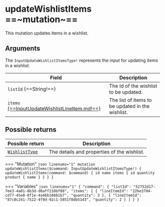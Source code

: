 # updateWishlistItems ==~mutation~==

This mutation updates items in a wishlist.

## Arguments

The `InputUpdateWishlistItemsType!` represents the input for updating items in a wishlist.

| Field                                                                                              | Description                                   |
|----------------------------------------------------------------------------------------------------|-----------------------------------------------|
| `listId` {==String!==}                                                                             | The Id of the wishlist to be updated.         |
| `items` [{==InputUpdateWishlistLineItem.md!==}](../objects/InputUpdateWishlistItemsType.md)        | The list of items to be updated in the wishlist.|


## Possible returns

| Possible return                                          	| Description                                   |
|---------------------------------------------------------	|-----------------------------------------------|
| [`WishlistType`](../objects/wishlist-type.md)          	|  The details and properties of the wishlist.  |



=== "Mutation"
    ```json linenums="1"
    mutation updateWishlistItems($command: InputUpdateWishlistItemsType!) {
      updateWishlistItems(command: $command) {
        id
        name
        items {
          id
          quantity
          product {
            name
          }
        }
      }
    }
    ```

=== "Variables"
    ```json linenums="1"
    {
      "command": {
      "listId": "52752d17-7ee3-4a01-8b3d-d0aff210bf88",
      "items": [
        {
          "lineItemId": "22be3704-cd77-45e8-8f1e-4a46b18881b7",
          "quantity": 3
        },
        {
          "lineItemId": "87c8c241-7522-4f9d-92c1-5851f8db5143",
          "quantity": 2
        }
      ]
      }
    }
    ```
